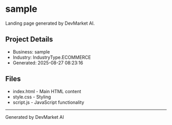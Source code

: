 # sample

Landing page generated by DevMarket AI.

## Project Details
- Business: sample
- Industry: IndustryType.ECOMMERCE
- Generated: 2025-08-27 08:23:16

## Files
- index.html - Main HTML content
- style.css - Styling
- script.js - JavaScript functionality

---
Generated by DevMarket AI
